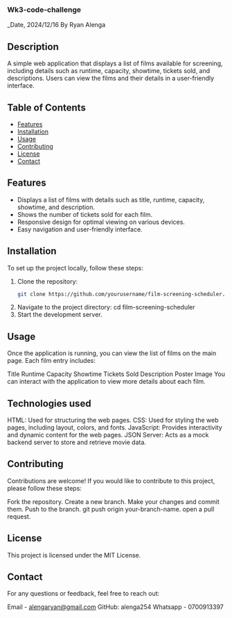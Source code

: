 ### Wk3-code-challenge
_Date, 2024/12/16 By Ryan Alenga



## Description

A simple web application that displays a list of films available for screening, including details such as runtime, capacity, showtime, tickets sold, and descriptions. Users can view the films and their details in a user-friendly interface.

## Table of Contents

- [Features](#features)
- [Installation](#installation)
- [Usage](#usage)
- [Contributing](#contributing)
- [License](#license)
- [Contact](#contact)

## Features

- Displays a list of films with details such as title, runtime, capacity, showtime, and description.
- Shows the number of tickets sold for each film.
- Responsive design for optimal viewing on various devices.
- Easy navigation and user-friendly interface.

## Installation

To set up the project locally, follow these steps:

1. Clone the repository:
   ```bash
   git clone https://github.com/yourusername/film-screening-scheduler.git
2. Navigate to the project directory:
   cd film-screening-scheduler
3. Start the development server.

## Usage

Once the application is running, you can view the list of films on the main page. Each film entry includes:

Title
Runtime
Capacity
Showtime
Tickets Sold
Description
Poster Image
You can interact with the application to view more details about each film.

## Technologies used
HTML: Used for structuring the web pages.
CSS: Used for styling the web pages, including layout, colors, and fonts.
JavaScript: Provides interactivity and dynamic content for the web pages.
JSON Server: Acts as a mock backend server to store and retrieve movie data.


## Contributing

Contributions are welcome! If you would like to contribute to this project, please follow these steps:

Fork the repository.
Create a new branch.
Make your changes and commit them.
Push to the branch.
git push origin your-branch-name.
open a pull request.

## License
This project is licensed under the MIT License.

## Contact

For any questions or feedback, feel free to reach out:

Email - alengaryan@gmail.com
GitHub: alenga254
Whatsapp - 0700913397
